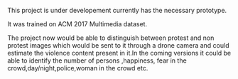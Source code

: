
This project is under developement currently has the necessary prototype.

It was trained on ACM 2017 Multimedia dataset.

The project now would be able to distinguish between protest and non protest images which would be sent to it 
through a drone camera and could estimate the violence content present in it.In the coming versions it could be 
able to identify the number of persons ,happiness, fear in the crowd,day/night,police,woman in the crowd etc. 
